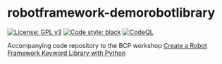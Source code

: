 # robotframework-demorobotlibrary
[![License: GPL v3](https://img.shields.io/badge/License-GPLv3-blue.svg)](https://www.gnu.org/licenses/gpl-3.0) [![Code style: black](https://img.shields.io/badge/code%20style-black-000000.svg)](https://github.com/psf/black) [![CodeQL](https://github.com/joergschultzelutter/robotframework-demorobotlibrary/actions/workflows/codeql.yml/badge.svg)](https://github.com/joergschultzelutter/robotframework-demorobotlibrary/actions/workflows/codeql.yml)

Accompanying code repository to the BCP workshop [Create a Robot Framework Keyword Library with Python](https://tech.bertelsmann.com/en/blog/articles/workshop-create-a-robot-framework-keyword-library-with-python)
